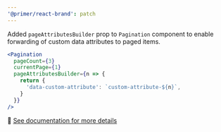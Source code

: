 ```yaml
---
'@primer/react-brand': patch
---
```


Added `pageAttributesBuilder` prop to `Pagination` component to enable forwarding of custom data attributes to paged items.

```jsx live
<Pagination
  pageCount={3}
  currentPage={1}
  pageAttributesBuilder={n => {
    return {
      'data-custom-attribute': `custom-attribute-${n}`,
    }
  }}
/>
```

:link: [See documentation for more details](https://primer.style/brand/components/Pagination#custom-data-attributes)
